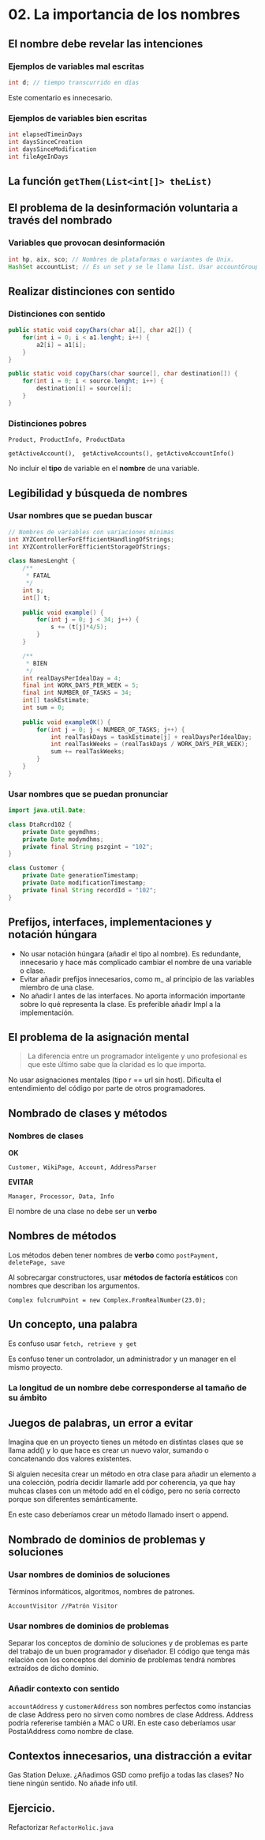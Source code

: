 # 02. La importancia de los nombres

## El nombre debe revelar las intenciones

### Ejemplos de variables mal escritas

```java
int d; // tiempo transcurrido en días
```
Este comentario es innecesario.

### Ejemplos de variables bien escritas

```java 
int elapsedTimeinDays
int daysSinceCreation
int daysSinceModification
int fileAgeInDays
```

## La función `getThem(List<int[]> theList)`

## El problema de la desinformación voluntaria a través del nombrado

### Variables que provocan desinformación

```java
int hp, aix, sco; // Nombres de plataformas o variantes de Unix.
HashSet accountList; // Es un set y se le llama list. Usar accountGroup, accounts...
```
## Realizar distinciones con sentido

### Distinciones con sentido

```java
public static void copyChars(char a1[], char a2[]) {
    for(int i = 0; i < a1.lenght; i++) {
        a2[i] = a1[i];
    }
}
```
```java
public static void copyChars(char source[], char destination[]) {
    for(int i = 0; i < source.lenght; i++) {
        destination[i] = source[i];    
    }    
}
```

### Distinciones pobres

`Product, ProductInfo, ProductData`

`getActiveAccount(),  getActiveAccounts(), getActiveAccountInfo()`

No incluir el **tipo** de variable en el **nombre** de una variable.

## Legibilidad y búsqueda de nombres

### Usar nombres que se puedan buscar

```java
// Nombres de variables con variaciones mínimas        
int XYZControllerForEfficientHandlingOfStrings;
int XYZControllerForEfficientStorageOfStrings;
```

```java
class NamesLenght {
    /**
     * FATAL
     */
    int s;
    int[] t;
    
    public void example() {
        for(int j = 0; j < 34; j++) {
            s += (t[j]*4/5);
        }
    }

    /**
     * BIEN
     */
    int realDaysPerIdealDay = 4;
    final int WORK_DAYS_PER_WEEK = 5;
    final int NUMBER_OF_TASKS = 34;
    int[] taskEstimate;
    int sum = 0;
    
    public void exampleOK() {
        for(int j = 0; j < NUMBER_OF_TASKS; j++) {
            int realTaskDays = taskEstimate[j] + realDaysPerIdealDay;
            int realTaskWeeks = (realTaskDays / WORK_DAYS_PER_WEEK);
            sum += realTaskWeeks;
        }    
    }
}
```

### Usar nombres que se puedan pronunciar

```java
import java.util.Date;

class DtaRcrd102 {
    private Date geymdhms;
    private Date modymdhms;
    private final String pszgint = "102";
}
```
```java
class Customer {
    private Date generationTimestamp;
    private Date modificationTimestamp;
    private final String recordId = "102";
}
```

## Prefijos, interfaces, implementaciones y notación húngara

- No usar notación húngara (añadir el tipo al nombre). Es redundante, innecesario y hace más complicado cambiar el nombre de una variable o clase.
- Evitar añadir prefijos innecesarios, como m_ al principio de las variables miembro de una clase.
- No añadir I antes de las interfaces. No aporta información importante sobre lo qué representa la clase. Es preferible añadir Impl a la implementación.

## El problema de la asignación mental

> La diferencia entre un programador inteligente y uno profesional es que este último sabe que la claridad es lo que importa.

No usar asignaciones mentales (tipo r == url sin host). Dificulta el entendimiento del código por parte de otros programadores.

## Nombrado de clases y métodos

### Nombres de clases

**OK**

`Customer, WikiPage, Account, AddressParser`

**EVITAR**

`Manager, Processor, Data, Info`

El nombre de una clase no debe ser un **verbo**

## Nombres de métodos

Los métodos deben tener nombres de **verbo** como `postPayment, deletePage, save`

Al sobrecargar constructores, usar **métodos de factoría estáticos** con nombres que describan los argumentos.

`Complex fulcrumPoint = new Complex.FromRealNumber(23.0);`

## Un concepto, una palabra

Es confuso usar `fetch, retrieve y get`

Es confuso tener un controlador, un administrador y un manager en el mismo proyecto.

### La longitud de un nombre debe corresponderse al tamaño de su ámbito

## Juegos de palabras, un error a evitar

Imagina que en un proyecto tienes un método en distintas clases que se llama add() y lo que hace es crear un nuevo valor,
sumando o concatenando dos valores existentes.

Si alguien necesita crear un método en otra clase para añadir un elemento a una colección, podría decidir llamarle add
por coherencia, ya que hay muhcas clases con un método add en el código, pero no sería correcto porque son diferentes semánticamente.

En este caso deberíamos crear un método llamado insert o append.

## Nombrado de dominios de problemas y soluciones

### Usar nombres de dominios de soluciones

Términos informáticos, algoritmos, nombres de patrones.

`AccountVisitor //Patrón Visitor`

### Usar nombres de dominios de problemas

Separar los conceptos de dominio de soluciones y de problemas es parte del trabajo de un buen programador y diseñador.
El código que tenga más relación con los conceptos del dominio de problemas tendrá nombres extraídos de dicho dominio.

### Añadir contexto con sentido

`accountAddress` y `customerAddress` son nombres perfectos como instancias de clase Address pero no sirven como nombres 
de clase Address. Address podría refererise también a MAC o URI. En este caso deberíamos usar PostalAddress como nombre de clase.

## Contextos innecesarios, una distracción a evitar

Gas Station Deluxe. ¿Añadimos GSD como prefijo a todas las clases? No tiene ningún sentido. No añade info util.

## Ejercicio. 

Refactorizar `RefactorHolic.java`
